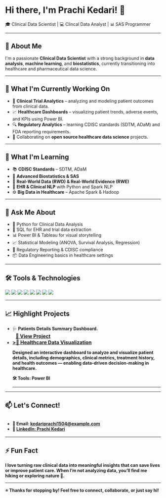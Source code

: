 <h1>Hi there, I'm Prachi Kedari! 👋</h1>

<p>🎓 Clinical Data Scientist | 💻 Clincal Data Analyst | 📊 SAS Programmer</p>

<hr />

<h2>🌟 About Me</h2>
<p>
I'm a passionate <strong>Clinical Data Scientist</strong> with a strong background in <strong>data analysis</strong>, <strong>machine learning</strong>, and <strong>biostatistics</strong>, currently transitioning into healthcare and pharmaceutical data science.
</p>

<hr />

<h2>🔭 What I'm Currently Working On</h2>
<ul>
  <li>🧪 <strong>Clinical Trial Analytics</strong> – analyzing and modeling patient outcomes from clinical data.</li>
  <li>📈 <strong>Healthcare Dashboards</strong> – visualizing patient trends, adverse events, and KPIs using Power BI.</li>
  <li>🔍 <strong>Regulatory Analytics</strong> – learning CDISC standards (SDTM, ADaM) and FDA reporting requirements.</li>
  <li>🤝 Collaborating on <strong>open source healthcare data science</strong> projects.</li>
</ul>

<hr />

<h2>🌱 What I'm Learning</h2>
<ul>
  <li>📚 <strong>CDISC Standards</strong> – SDTM, ADaM</li>
  <li>🧠 <strong>Advanced Biostatistics & SAS</strong></li>
  <li>🧬 <strong>Real-World Data (RWD) & Real-World Evidence (RWE)</strong></li>
  <li>🏥 <strong>EHR & Clinical NLP</strong> with Python and Spark NLP</li>
  <li>⚙️ <strong>Big Data in Healthcare</strong> – Apache Spark & Hadoop</li>
</ul>

<hr />

<h2>💬 Ask Me About</h2>
<ul>
  <li>🐍 Python for Clinical Data Analysis</li>
  <li>💾 SQL for EHR and trial data extraction</li>
  <li>📊 Power BI & Tableau for visual storytelling</li>
  <li>📈 Statistical Modeling (ANOVA, Survival Analysis, Regression)</li>
  <li>🧪 Regulatory Reporting & CDISC compliance</li>
  <li>📦 Data Engineering basics in healthcare settings</li>
</ul>

<hr />

<h2>🛠 Tools & Technologies</h2>
<p>
  <img src="https://img.shields.io/badge/Python-3670A0?style=for-the-badge&logo=python&logoColor=ffdd54" />
  <img src="https://img.shields.io/badge/SQL-07405E?style=for-the-badge&logo=sqlite&logoColor=white" />
  <img src="https://img.shields.io/badge/SAS-00599C?style=for-the-badge&logoColor=white" />
  <img src="https://img.shields.io/badge/NumPy-66CCFF?style=for-the-badge&logo=apachehadoop&logoColor=black" />
  <img src="https://img.shields.io/badge/Pandas-150458?style=for-the-badge&logo=pandas&logoColor=white" />
  <img src="https://img.shields.io/badge/Matplotlin-F2C811?style=for-the-badge&logo=powerbi&logoColor=black" />
  <img src="https://img.shields.io/badge/Seaborn-E97627?style=for-the-badge&logo=tableau&logoColor=white" />
  <img src="https://img.shields.io/badge/Machine Learning-E25A1C?style=for-the-badge&logo=apachespark&logoColor=white" />
</p>

<hr />

<h2>📈 Highlight Projects</h2>
<ul>
  <li>🩺 <strong>Patients Details Summary Dashboard.</li>
     <a href="https://github.com/prachikedari15/Patients-Details-Summary-Dashboard" target="_blank" style="font-size: 16px; margin-left: 10px;">
    🔗 View Project
  <li>>🏥 Healthcare Data Visualization</li>
      
  </a>
</h2>

<p>
Designed an interactive dashboard to analyze and visualize patient details, including demographics, clinical metrics, treatment history, and health outcomes — enabling data-driven decision-making in healthcare.
</p>

<p><strong>🛠 Tools:</strong> Power BI</p>


<hr />

</ul>

<hr />

<h2>📫 Let's Connect!</h2>
<h2>
  <div style="font-size: 14px;">
  <ul>
  <li>📧 Email: <a href="mailto:kedariprachi1504@example.com">kedariprachi1504@example.com</a></li>
  <li>💼 <a href="https://www.linkedin.com/in/yourprofile" target="_blank">LinkedIn: Prachi Kedari</a></li>
</ul>
</div>

</h2>

<hr />

<h2>⚡ Fun Fact</h2>
<p>
I love turning raw clinical data into meaningful insights that can <strong>save lives</strong> or improve patient care. When I’m not analyzing data, you’ll find me hiking or exploring nature 🌿.
</p>

<hr />

<p><strong>⭐ Thanks for stopping by! Feel free to connect, collaborate, or just say hi!</strong></p>



